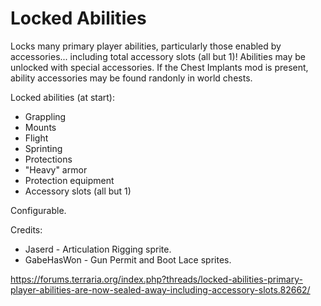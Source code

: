 # Locked Abilities

Locks many primary player abilities, particularly those enabled by accessories... including total accessory slots (all but 1)! Abilities may be unlocked with special accessories. If the Chest Implants mod is present, ability accessories may be found randonly in world chests.

Locked abilities (at start):
- Grappling
- Mounts
- Flight
- Sprinting
- Protections
- "Heavy" armor
- Protection equipment
- Accessory slots (all but 1)

Configurable.

Credits:
- Jaserd - Articulation Rigging sprite.
- GabeHasWon - Gun Permit and Boot Lace sprites.

https://forums.terraria.org/index.php?threads/locked-abilities-primary-player-abilities-are-now-sealed-away-including-accessory-slots.82662/

